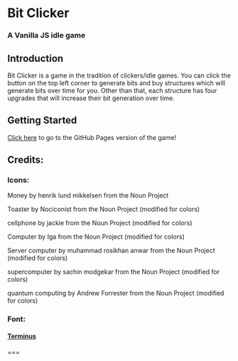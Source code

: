 # Bit Clicker
### A Vanilla JS idle game

## Introduction
Bit Clicker is a game in the tradition of clickers/idle games. You can click the button on the top left corner to generate bits and buy structures which will generate bits over time for you. Other than that, each structure has four upgrades that will increase their bit generation over time.

## Getting Started
[Click here](https://porissawa.github.io/bitclick/src/index.html) to go to the GitHub Pages version of the game!

## Credits:

### Icons:

Money by henrik lund mikkelsen from the Noun Project
 
Toaster by Nociconist from the Noun Project (modified for colors)

cellphone by jackie from the Noun Project (modified for colors)

Computer by Iga from the Noun Project (modified for colors)

Server computer by muhammad rosikhan anwar from the Noun Project (modified for colors)

supercomputer by sachin modgekar from the Noun Project (modified for colors)

quantum computing by Andrew Forrester from the Noun Project (modified for colors)

### Font:
#### [Terminus](https://github.com/ryanoasis/nerd-fonts/blob/master/patched-fonts/Terminus/font-info.md)
===
